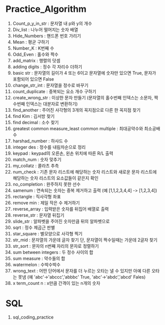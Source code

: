 # Practice_Algorithm

1. Count_p_y_in_str : 문자열 내 p와 y의 개수
2. Div_list : 나누어 떨어지는 숫자 배열
3. Hide_Numbers : 핸드폰 번호 가리기
4. Mean : 평균 구하기
5. Number_K : K번째 수
6. Odd_Even : 홀수와 짝수
7. add_matrix : 행렬의 덧셈
8. adding digits : 정수 각 자리수 더하기
9. basic str : 문자열의 길이가 4 또는 6이고 문자열에 숫자만 있으면 True, 문자가 포함되어 있으면 False
10. change_str_int : 문자열을 정수로 바꾸기
11. count_duplicate : 중복되는 요소 개수 구하기
12. create_wrong_str : 이상한 문자 만들기 (문자열의 홀수번째 인덱스는 소문자, 짝수번째 인덱스는 대분자로 변환하기)
13. find_another : 주어진 사각형의 3개의 꼭지점으로 다른 한 꼭지점 찾기
14. find Kim : 김서방 찾기
15. find decimal : 소수 찾기
16. greatest common measure_least common multiple : 최대공약수와 최소공배수
17. harshad_number : 하샤드 수
18. integer des : 정수를 내림차순으로 정리
19. keypad : keypad의 오른손, 왼손 위치에 따른 R/L 출력
20. match_num : 숫자 맞추기
21. my_collatz : 콜라츠 추측
22. num_check : 기존 문자 리스트에 해당하는 숫자 리스트와 새로운 문자 리스트에 해당하는 숫자 리스트의 요소값들이 같은지 확인
23. no_completion : 완주하지 못한 선수
24. samenum : 연속되는 숫자는 중복 제거하고 출력 (예 [1,1,2,3,4,4] -> [1,2,3,4])
25. rectangle : 직사각형 좌표
26. remove min : 제일 작은 수 제거하기
27. reverse_array : 입력받은 숫자를 뒤집어 배열로 출력
28. reverse_str : 문자열 뒤집기
29. slide_str : 알파벳을 주어진 숫자만큼 뒤의 알파벳으로 
30. sqrt : 정수 제곱근 판별
32. star_square : 별모양으로 사각형 찍기
32. str_mid : 문자열의 가운데 글자 찾기 단, 문자열이 짝수일때는 가운데 2글자 찾기
33. str_sort : 문자의 n번째 자리의 문자로 정렬하기
34. sum between integers : 두 정수 사이의 합
35. sum measure : 약수들의 합
36. watermelon : 수박수박수
37. wrong_text : 어떤 단어에서 문자를 더 누르는 오타는 낼 수 있지만 아예 다른 오타는 못냄 (예 'abc'->'abccc','abbbc' True,
'abc'->'abdc','abcd' Fales)
38. x term_count n : x만큼 간격이 있는 n개의 숫자

# SQL 
1. sql_coding_practice
